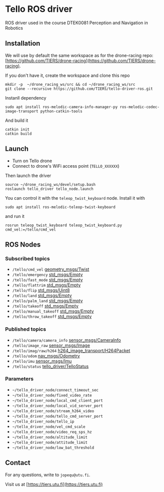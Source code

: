 # Tello ROS driver 

ROS driver used in the course DTEK0081 Perception and Navigation in Robotics

## Installation

We will use by default the same workspace as for the drone-racing repo: [https://github.com/TIERS/drone-racing](https://github.com/TIERS/drone-racing).

If you don't have it, create the workspace and clone this repo
```
mkdir -p  ~/drone_racing_ws/src && cd ~/drone_racing_ws/src
git clone --recursive https://github.com/TIERS/tello-driver-ros.git
```

Instanll dependency
```
sudo apt install ros-melodic-camera-info-manager-py ros-melodic-codec-image-transport python-catkin-tools
```

And build it
```
catkin init
catkin build
```

## Launch

- Turn on Tello drone
- Connect to drone's WiFi access point (`TELLO_XXXXXX`)

Then launch the driver
```
source ~/drone_racing_ws/devel/setup.bash
roslaunch tello_driver tello_node.launch
```

You can control it with the `teleop_twist_keyboard` node. Install it with
```
sudo apt install ros-melodic-teleop-twist-keyboard
```

and run it
```
rosrun teleop_twist_keyboard teleop_twist_keyboard.py cmd_vel:=/tello/cmd_vel
```



## ROS Nodes

### Subscribed topics
* ```/tello/cmd_vel``` [geometry_msgs/Twist](http://docs.ros.org/api/geometry_msgs/html/msg/Twist.html)
* ```/tello/emergency``` [std_msgs/Empty](http://docs.ros.org/api/std_msgs/html/msg/Empty.html)
* ```/tello/fast_mode``` [std_msgs/Empty](http://docs.ros.org/api/std_msgs/html/msg/Empty.html)
* ```/tello/flattrim``` [std_msgs/Empty](http://docs.ros.org/api/std_msgs/html/msg/Empty.html)
* ```/tello/flip``` [std_msgs/Uint8](http://docs.ros.org/api/std_msgs/html/msg/UInt8.html)
* ```/tello/land``` [std_msgs/Empty](http://docs.ros.org/api/std_msgs/html/msg/Empty.html)
* ```/tello/palm_land``` [std_msgs/Empty](http://docs.ros.org/api/std_msgs/html/msg/Empty.html)
* ```/tello/takeoff``` [std_msgs/Empty](http://docs.ros.org/api/std_msgs/html/msg/Empty.html)
* ```/tello/manual_takeoff``` [std_msgs/Empty](http://docs.ros.org/api/std_msgs/html/msg/Empty.html)
* ```/tello/throw_takeoff``` [std_msgs/Empty](http://docs.ros.org/api/std_msgs/html/msg/Empty.html)

### Published topics
* ```/tello/camera/camera_info``` [sensor_msgs/CameraInfo](http://docs.ros.org/api/sensor_msgs/html/msg/CameraInfo.html)
* ```/tello/image_raw``` [sensor_msgs/Image](http://docs.ros.org/api/sensor_msgs/html/msg/Image.html)
* ```/tello/imag/raw/h264``` [h264_image_transport/H264Packet](https://github.com/tilk/h264_image_transport/blob/master/msg/H264Packet.msg)
* ```/tello/odom``` [nav_msgs/Odometry](http://docs.ros.org/api/nav_msgs/html/msg/Odometry.html)
* ```/tello/imu``` [sensor_msgs/Imu](http://docs.ros.org/api/sensor_msgs/html/msg/Imu.html)
* ```/tello/status``` [tello_driver/TelloStatus](https://github.com/appie-17/tello_driver/blob/development/msg/TelloStatus.msg)

### Parameters
* ```~/tello_driver_node/connect_timeout_sec```
* ```~/tello_driver_node/fixed_video_rate```
* ```~/tello_driver_node/local_cmd_client_port```
* ```~/tello_driver_node/local_vid_server_port```
* ```~/tello_driver_node/stream_h264_video```
* ```~/tello_driver_node/tello_cmd_server_port```
* ```~/tello_driver_node/tello_ip```
* ```~/tello_driver_node/vel_cmd_scale```
* ```~/tello_driver_node/video_req_sps_hz```
* ```~/tello_driver_node/altitude_limit```
* ```~/tello_driver_node/attitude_limit```
* ```~/tello_driver_node/low_bat_threshold```


## Contact

For any questions, write to `jopequ@utu.fi`.

Visit us at [https://tiers.utu.fi](https://tiers.utu.fi)
